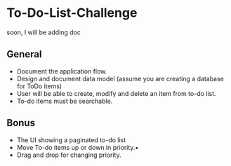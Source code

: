 # To-Do-List-Challenge

soon, I will be adding doc

## General
  
- Document the application flow.
- Design and document data model (assume you are creating a database for ToDo items)
- User will be able to create, modify and delete an item from to-do list.
- To-do items must be searchable.

## Bonus

- The UI showing a paginated to-do list
- Move To-do items up or down in priority.•
- Drag and drop for changing priority.
